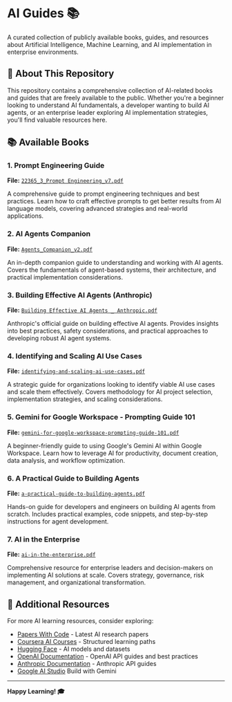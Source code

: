 # AI Guides 📚

A curated collection of publicly available books, guides, and resources about Artificial Intelligence, Machine Learning, and AI implementation in enterprise environments.

## 📖 About This Repository

This repository contains a comprehensive collection of AI-related books and guides that are freely available to the public. Whether you're a beginner looking to understand AI fundamentals, a developer wanting to build AI agents, or an enterprise leader exploring AI implementation strategies, you'll find valuable resources here.

## 📚 Available Books

### 1. **Prompt Engineering Guide**
**File:** [`22365_3_Prompt Engineering_v7.pdf`](./22365_3_Prompt%20Engineering_v7.pdf)

A comprehensive guide to prompt engineering techniques and best practices. Learn how to craft effective prompts to get better results from AI language models, covering advanced strategies and real-world applications.

### 2. **AI Agents Companion**
**File:** [`Agents_Companion_v2.pdf`](./Agents_Companion_v2.pdf)

An in-depth companion guide to understanding and working with AI agents. Covers the fundamentals of agent-based systems, their architecture, and practical implementation considerations.

### 3. **Building Effective AI Agents (Anthropic)**
**File:** [`Building Effective AI Agents _ Anthropic.pdf`](./Building%20Effective%20AI%20Agents%20_%20Anthropic.pdf)

Anthropic's official guide on building effective AI agents. Provides insights into best practices, safety considerations, and practical approaches to developing robust AI agent systems.

### 4. **Identifying and Scaling AI Use Cases**
**File:** [`identifying-and-scaling-ai-use-cases.pdf`](./identifying-and-scaling-ai-use-cases.pdf)

A strategic guide for organizations looking to identify viable AI use cases and scale them effectively. Covers methodology for AI project selection, implementation strategies, and scaling considerations.

### 5. **Gemini for Google Workspace - Prompting Guide 101**
**File:** [`gemini-for-google-workspace-prompting-guide-101.pdf`](./gemini-for-google-workspace-prompting-guide-101.pdf)

A beginner-friendly guide to using Google's Gemini AI within Google Workspace. Learn how to leverage AI for productivity, document creation, data analysis, and workflow optimization.

### 6. **A Practical Guide to Building Agents**
**File:** [`a-practical-guide-to-building-agents.pdf`](./a-practical-guide-to-building-agents.pdf)

Hands-on guide for developers and engineers on building AI agents from scratch. Includes practical examples, code snippets, and step-by-step instructions for agent development.

### 7. **AI in the Enterprise**
**File:** [`ai-in-the-enterprise.pdf`](./ai-in-the-enterprise.pdf)

Comprehensive resource for enterprise leaders and decision-makers on implementing AI solutions at scale. Covers strategy, governance, risk management, and organizational transformation.

## 🔗 Additional Resources

For more AI learning resources, consider exploring:
- [Papers With Code](https://paperswithcode.com/) - Latest AI research papers
- [Coursera AI Courses](https://www.coursera.org/browse/data-science/machine-learning) - Structured learning paths
- [Hugging Face](https://huggingface.co/) - AI models and datasets
- [OpenAI Documentation](https://platform.openai.com/docs) - OpenAI API guides and best practices
- [Anthropic Documentation](https://docs.anthropic.com/en/home) - Anthropic API guides
- [Google AI Studio](https://aistudio.google.com/)  Build with Gemini

---

**Happy Learning! 🎓**